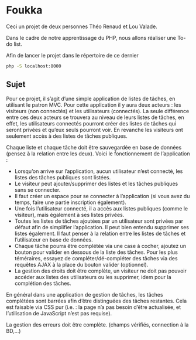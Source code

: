 # Foukka

Ceci un projet de deux personnes Théo Renaud et Lou Valade.

Dans le cadre de notre apprentissage du PHP, nous allons réaliser une To-do list.

Afin de lancer le projet dans le répertoire de ce dernier
```bash
php -S localhost:8000
```

## Sujet

Pour ce projet, il s’agit d’une simple application de listes de tâches, en utilisant le patron MVC. Pour cette application il y aura deux acteurs : les visiteurs (non connectés) et les utilisateurs (connectés). La seule différence entre ces deux acteurs se trouvera au niveau de leurs listes de tâches, en effet, les utilisateurs connectés pourront créer des listes de tâches qui seront privées et qu’eux seuls pourront voir. En revanche les visiteurs ont seulement accès à des listes de tâches publiques.

Chaque liste et chaque tâche doit être sauvegardée en base de données (pensez à la relation entre les deux). Voici le fonctionnement de l’application :

* Lorsqu’on arrive sur l’application, aucun utilisateur n’est connecté, les listes des tâches publiques sont listées.
* Le visiteur peut ajouter/supprimer des listes et les tâches publiques sans se connecter.
* Il faut créer un espace pour se connecter à l’application (si vous avez du temps, faire une partie inscription également).
* Une fois l’utilisateur connecté, il a accès aux listes publiques (comme le visiteur), mais également à ses listes privées.
* Toutes les listes de tâches ajoutées par un utilisateur sont privées par défaut afin de simplifier l’application. Il peut bien entendu supprimer ses listes également. Il faut penser à la relation entre les listes de tâches et l’utilisateur en base de données.
* Chaque tâche pourra être complétée via une case à cocher, ajoutez un bouton pour valider en dessous de la liste des tâches. Pour les plus téméraires, essayez de compléter/dé-compléter des tâches via des requêtes AJAX à la place du bouton valider (optionnel).
* La gestion des droits doit être complète, un visiteur ne doit pas pouvoir accéder aux listes des utilisateurs ou les supprimer, idem pour la complétion des tâches.

En général dans une application de gestion de tâches, les tâches complétées sont barrées afin d’être distinguées des tâches restantes. Cela est faisable via CSS pur (i.e. : la page n’a pas besoin d’être actualisée, et l’utilisation de JavaScript n’est pas requise).

La gestion des erreurs doit être complète. (champs vérifiés, connection à la BD,...)
